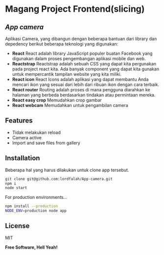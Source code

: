 # Magang Project Frontend(slicing)
## _App camera_


Aplikasi Camera, yang dibangun dengan beberapa bantuan dari library dan depedency berikut beberapa teknologi yang digunakan:

- __React__
React adalah library JavaScript populer buatan Facebook yang digunakan dalam proses pengembangan aplikasi mobile dan web.
- __Reactstrap__
Reactstrap adalah sebuah CSS yang dapat kita pergunakan pada project react kita. Ada banyak component yang dapat kita gunakan untuk mempercantik tampilan website yang kita miliki.
- __React icon__
React Icons adalah aplikasi yang dapat membantu Anda mencari ikon yang sesuai dari lebih dari ribuan ikon dengan cara terbaik.
- __React router__
Routing adalah proses di mana pengguna diarahkan ke halaman yang berbeda berdasarkan tindakan atau permintaan mereka.
- __React easy crop__
Memudahkan crop gambar
- __React webcam__
Memudahkan untuk pengambilan camera


## Features

- Tidak melakukan reload
- Camera active
- Import and save files from gallery



## Installation


Beberapa hal yang harus dilakukan untuk clone app tersebut.

```sh
git clone git@github.com:lordfalah/App-camera.git
npm i
node start
```

For production environments...

```sh
npm install --production
NODE_ENV=production node app
```


## License

MIT

**Free Software, Hell Yeah!**


